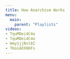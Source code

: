 ```yaml
---
title: How Anarchism Works
menu:
  main:
    parent: "Playlists"
videos:
- TquMOei4C4o
- TquMOei4C4o
- Hmy1jjRnl8I
- TKoiAXX6KFs
---
```

